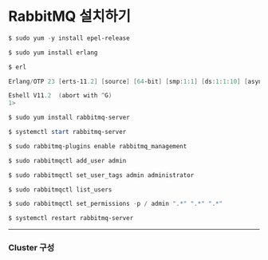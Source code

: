 # RabbitMQ 설치하기

```powershell
$ sudo yum -y install epel-release
```

```powershell
$ sudo yum install erlang
```

```powershell
$ erl
```

```powershell
Erlang/OTP 23 [erts-11.2] [source] [64-bit] [smp:1:1] [ds:1:1:10] [async-threads:1] [hipe]

Eshell V11.2  (abort with ^G)
1>
```

```powershell
$ sudo yum install rabbitmq-server
```

```powershell
$ systemctl start rabbitmq-server
```

```powershell
$ sudo rabbitmq-plugins enable rabbitmq_management
```

```powershell
$ sudo rabbitmqctl add_user admin
```

```powershell
$ sudo rabbitmqctl set_user_tags admin administrator
```

```powershell
$ sudo rabbitmqctl list_users
```

```powershell
$ sudo rabbitmqctl set_permissions -p / admin ".*" ".*" ".*"
```

```powershell
$ systemctl restart rabbitmq-server
```

---

### Cluster 구성
